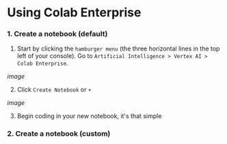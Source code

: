 # Using Colab Enterprise

### 1. Create a notebook (default)
1. Start by clicking the `hamburger menu` (the three horizontal lines in the top left of your console). Go to `Artificial Intelligence > Vertex AI > Colab Enterprise`. 

*image*

2. Click `Create Notebook` or `+`

*image*

3. Begin coding in your new notebook, it's that simple

### 2. Create a notebook (custom)
